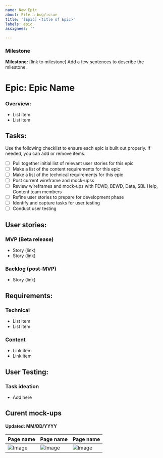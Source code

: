 ```yaml
---
name: New Epic
about: File a bug/issue
title: '[Epic] <title of Epic>'
labels: epic
assignees: ''

---
```


<!--
Note: Please search to see if an issue already exists for the bug you encountered.
-->

### Milestone

**Milestone:** [link to milestone]
Add a few sentences to describe the milestone.

# Epic: Epic Name

### Overview:
<!-- A concise description of what you're experiencing. -->
- List item
- List item

## Tasks:
<!-- A concise description of what you expected to happen. -->
Use the following checklist to ensure each epic is built out properly. If needed, you can add or remove items.
- [ ] Pull together initial list of relevant user stories for this epic
- [ ] Make a list of the content requirements for this epic
- [ ] Make a list of the technical requirements for this epic
- [ ] Post current wireframe and mock-upss
- [ ] Review wireframes and mock-ups with FEWD, BEWD, Data, SBL Help, Content team members
- [ ] Refine user stories to prepare for development phase
- [ ] Identify and capture tasks for user testing
- [ ] Conduct user testing

## User stories:
<!--
Example: steps to reproduce the behavior:
1. In this environment...
1. With this config...
1. Run '...'
1. See error...
-->
### MVP (Beta release)
- Story (link)
- Story (link)

### Backlog (post-MVP)
- Story (link)

## Requirements:
<!--
Example:
- OS: Ubuntu 20.04
- Node: 13.14.0
- npm: 7.6.3
-->
### Technical
- List item
- List item

### Content
- Link item
- Link item

## User Testing:
<!--
Links? References? Anything that will give us more context about the issue that you are encountering!
-->

### Task ideation
- Add here

## Curent mock-ups
#### Updated: MM/DD/YYYY


| Page name | Page name | Page name |
|------------|------------|------------|
|![Image](Link)|![Image](Link)|![Image](Link)|

